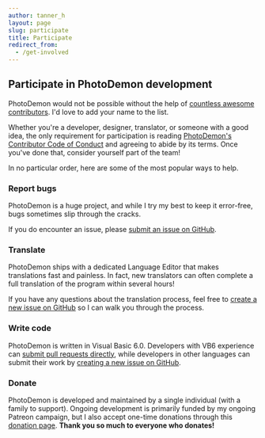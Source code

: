 ```yaml
---
author: tanner_h
layout: page
slug: participate
title: Participate
redirect_from: 
  - /get-involved
---
```


## Participate in PhotoDemon development

PhotoDemon would not be possible without the help of [countless awesome contributors](contributors/).  I'd love to add your name to the list.

Whether you're a developer, designer, translator, or someone with a good idea, the only requirement for participation is reading [PhotoDemon's Contributor Code of Conduct](https://github.com/tannerhelland/PhotoDemon/blob/master/CODE_OF_CONDUCT.md) and agreeing to abide by its terms.  Once you've done that, consider yourself part of the team!

In no particular order, here are some of the most popular ways to help.

### Report bugs

PhotoDemon is a huge project, and while I try my best to keep it error-free, bugs sometimes slip through the cracks.

If you do encounter an issue, please [submit an issue on GitHub](https://github.com/tannerhelland/PhotoDemon/issues).

### Translate

PhotoDemon ships with a dedicated Language Editor that makes translations fast and painless.  In fact, new translators can often complete a full translation of the program within several hours!

If you have any questions about the translation process, feel free to [create a new issue on GitHub](https://github.com/tannerhelland/PhotoDemon/issues) so I can walk you through the process.

### Write code

PhotoDemon is written in Visual Basic 6.0.  Developers with VB6 experience can [submit pull requests directly](https://github.com/tannerhelland/PhotoDemon/pulls), while developers in other languages can submit their work by [creating a new issue on GitHub](https://github.com/tannerhelland/PhotoDemon/issues).

### Donate

PhotoDemon is developed and maintained by a single individual (with a family to support).  Ongoing development is primarily funded by my ongoing Patreon campaign, but I also accept one-time donations through this [donation page](donate/).  **Thank you so much to everyone who donates!**
